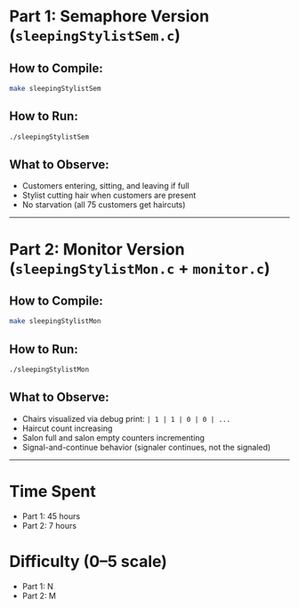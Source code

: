 # Part 1: Semaphore Version (`sleepingStylistSem.c`)

## How to Compile:
```bash
make sleepingStylistSem
```

## How to Run:
```bash
./sleepingStylistSem
```

## What to Observe:
- Customers entering, sitting, and leaving if full
- Stylist cutting hair when customers are present
- No starvation (all 75 customers get haircuts)

---

# Part 2: Monitor Version (`sleepingStylistMon.c` + `monitor.c`)

## How to Compile:
```bash
make sleepingStylistMon
```

## How to Run:
```bash
./sleepingStylistMon
```

## What to Observe:
- Chairs visualized via debug print: `| 1 | 1 | 0 | 0 | ...`
- Haircut count increasing
- Salon full and salon empty counters incrementing
- Signal-and-continue behavior (signaler continues, not the signaled)

---

# Time Spent
- Part 1: 45 hours
- Part 2: 7 hours

# Difficulty (0–5 scale)
- Part 1: N
- Part 2: M